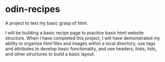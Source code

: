 # odin-recipes
A project to test my basic grasp of html.

I will be building a basic recipe page to practice basic html website structure. When I have completed this project, I will have demonstrated my ability to organize html files and images within a local directory, use tags and attributes to develop basic functionality, and use headers, links, lists, and other structures to build a basic layout.